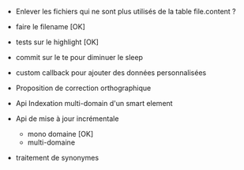 
* Enlever les fichiers qui ne sont plus utilisés de la table file.content ?

* faire le filename   [OK]

* tests sur le highlight [OK]

* commit sur le te pour diminuer le sleep

* custom callback pour ajouter des données personnalisées

* Proposition de correction orthographique


* Api Indexation multi-domain d'un smart element

* Api de mise à jour incrémentale
  * mono domaine [OK]
  * multi-domaine
  
* traitement de synonymes

